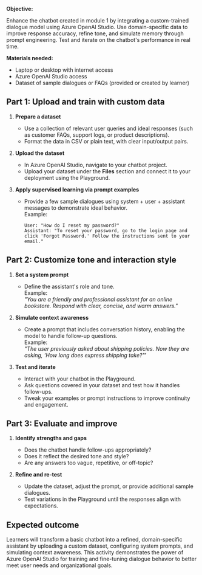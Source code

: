 **Objective:**  

Enhance the chatbot created in module 1 by integrating a custom-trained dialogue model using Azure OpenAI Studio. Use domain-specific data to improve response accuracy, refine tone, and simulate memory through prompt engineering. Test and iterate on the chatbot's performance in real time.

**Materials needed:** 

- Laptop or desktop with internet access  
- Azure OpenAI Studio access  
- Dataset of sample dialogues or FAQs (provided or created by learner)

## Part 1: Upload and train with custom data

1. **Prepare a dataset**  
   - Use a collection of relevant user queries and ideal responses (such as customer FAQs, support logs, or product descriptions).  
   - Format the data in CSV or plain text, with clear input/output pairs.

2. **Upload the dataset**  
   - In Azure OpenAI Studio, navigate to your chatbot project.  
   - Upload your dataset under the **Files** section and connect it to your deployment using the Playground.

3. **Apply supervised learning via prompt examples**  
   - Provide a few sample dialogues using system + user + assistant messages to demonstrate ideal behavior.  
     Example:
     ```
     User: "How do I reset my password?"  
     Assistant: "To reset your password, go to the login page and click 'Forgot Password.' Follow the instructions sent to your email."
     ```

## Part 2: Customize tone and interaction style

1. **Set a system prompt**  
   - Define the assistant's role and tone.  
     Example:  
     *"You are a friendly and professional assistant for an online bookstore. Respond with clear, concise, and warm answers."*

2. **Simulate context awareness**  
   - Create a prompt that includes conversation history, enabling the model to handle follow-up questions.  
     Example:  
     *"The user previously asked about shipping policies. Now they are asking, 'How long does express shipping take?'"*

3. **Test and iterate**  
   - Interact with your chatbot in the Playground.  
   - Ask questions covered in your dataset and test how it handles follow-ups.  
   - Tweak your examples or prompt instructions to improve continuity and engagement.

## Part 3: Evaluate and improve

1. **Identify strengths and gaps**  
   - Does the chatbot handle follow-ups appropriately?  
   - Does it reflect the desired tone and style?  
   - Are any answers too vague, repetitive, or off-topic?

2. **Refine and re-test**  
   - Update the dataset, adjust the prompt, or provide additional sample dialogues.  
   - Test variations in the Playground until the responses align with expectations.

## Expected outcome

Learners will transform a basic chatbot into a refined, domain-specific assistant by uploading a custom dataset, configuring system prompts, and simulating context awareness. This activity demonstrates the power of Azure OpenAI Studio for training and fine-tuning dialogue behavior to better meet user needs and organizational goals.
